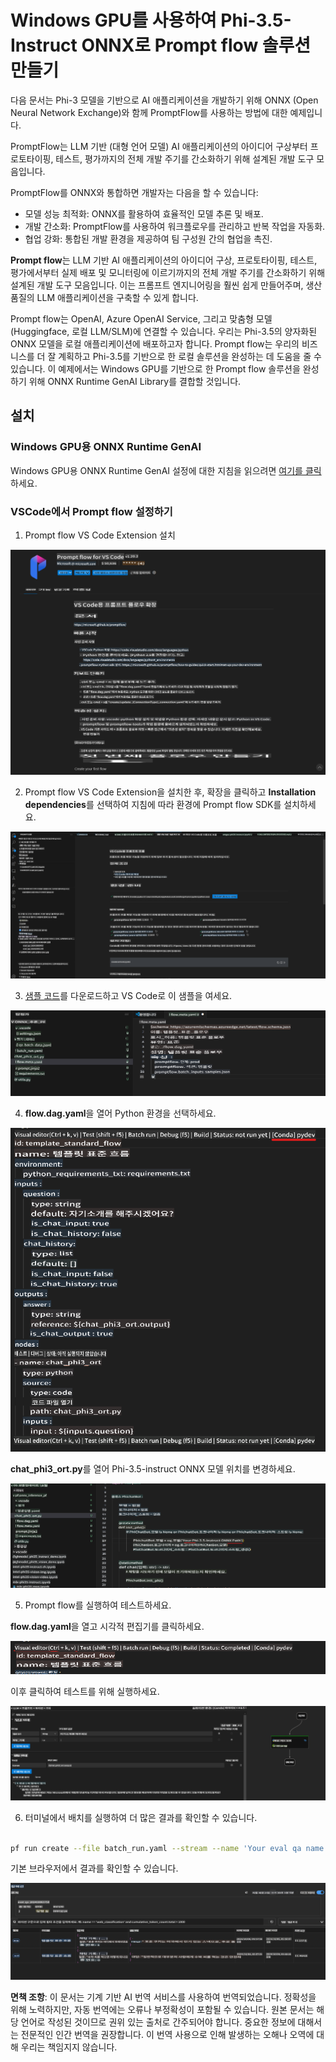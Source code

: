 # Windows GPU를 사용하여 Phi-3.5-Instruct ONNX로 Prompt flow 솔루션 만들기

다음 문서는 Phi-3 모델을 기반으로 AI 애플리케이션을 개발하기 위해 ONNX (Open Neural Network Exchange)와 함께 PromptFlow를 사용하는 방법에 대한 예제입니다.

PromptFlow는 LLM 기반 (대형 언어 모델) AI 애플리케이션의 아이디어 구상부터 프로토타이핑, 테스트, 평가까지의 전체 개발 주기를 간소화하기 위해 설계된 개발 도구 모음입니다.

PromptFlow를 ONNX와 통합하면 개발자는 다음을 할 수 있습니다:

- 모델 성능 최적화: ONNX를 활용하여 효율적인 모델 추론 및 배포.
- 개발 간소화: PromptFlow를 사용하여 워크플로우를 관리하고 반복 작업을 자동화.
- 협업 강화: 통합된 개발 환경을 제공하여 팀 구성원 간의 협업을 촉진.

**Prompt flow**는 LLM 기반 AI 애플리케이션의 아이디어 구상, 프로토타이핑, 테스트, 평가에서부터 실제 배포 및 모니터링에 이르기까지의 전체 개발 주기를 간소화하기 위해 설계된 개발 도구 모음입니다. 이는 프롬프트 엔지니어링을 훨씬 쉽게 만들어주며, 생산 품질의 LLM 애플리케이션을 구축할 수 있게 합니다.

Prompt flow는 OpenAI, Azure OpenAI Service, 그리고 맞춤형 모델(Huggingface, 로컬 LLM/SLM)에 연결할 수 있습니다. 우리는 Phi-3.5의 양자화된 ONNX 모델을 로컬 애플리케이션에 배포하고자 합니다. Prompt flow는 우리의 비즈니스를 더 잘 계획하고 Phi-3.5를 기반으로 한 로컬 솔루션을 완성하는 데 도움을 줄 수 있습니다. 이 예제에서는 Windows GPU를 기반으로 한 Prompt flow 솔루션을 완성하기 위해 ONNX Runtime GenAI Library를 결합할 것입니다.

## **설치**

### **Windows GPU용 ONNX Runtime GenAI**

Windows GPU용 ONNX Runtime GenAI 설정에 대한 지침을 읽으려면 [여기를 클릭](./041.ORTWindowGPUGuideline.md)하세요.

### **VSCode에서 Prompt flow 설정하기**

1. Prompt flow VS Code Extension 설치

![pfvscode](../../../../../translated_images/pfvscode.6a83e68c73bb1e43a139552bdf1225de2d2da09f5a3f6dbea12c5eedf7b2b346.ko.png)

2. Prompt flow VS Code Extension을 설치한 후, 확장을 클릭하고 **Installation dependencies**를 선택하여 지침에 따라 환경에 Prompt flow SDK를 설치하세요.

![pfsetup](../../../../../translated_images/pfsetup.38f996cdb03932b973908d6f3488b3739c4175fe8aeb054824777b5aa5dee9b6.ko.png)

3. [샘플 코드](../../../../../code/09.UpdateSamples/Aug/pf/onnx_inference_pf)를 다운로드하고 VS Code로 이 샘플을 여세요.

![pfsample](../../../../../translated_images/pfsample.c6d81e3718c262befa23d8e77930b4711bd0a15a8dad5f11b1a079254db802ab.ko.png)

4. **flow.dag.yaml**을 열어 Python 환경을 선택하세요.

![pfdag](../../../../../translated_images/pfdag.7db581854ff4c2e201ffbea9798b8c22fb12bb1ace133317246e9b2adaad7cb9.ko.png)

   **chat_phi3_ort.py**를 열어 Phi-3.5-instruct ONNX 모델 위치를 변경하세요.

![pfphi](../../../../../translated_images/pfphi.447df74b48099f692f3c1964b32a98b1dbb8270781f3bd7dc71a089a386a3124.ko.png)

5. Prompt flow를 실행하여 테스트하세요.

**flow.dag.yaml**을 열고 시각적 편집기를 클릭하세요.

![pfv](../../../../../translated_images/pfv.3a0fe62a5a8ca695864ac433c9b2ffb4825a4190caf8c372c06aa281cdef76d0.ko.png)

이후 클릭하여 테스트를 위해 실행하세요.

![pfflow](../../../../../translated_images/pfflow.613bbe61a2c9390d66fac767fdea62fc095372a228edddefa68a9cffdb266ca0.ko.png)

6. 터미널에서 배치를 실행하여 더 많은 결과를 확인할 수 있습니다.

```bash

pf run create --file batch_run.yaml --stream --name 'Your eval qa name'    

```

기본 브라우저에서 결과를 확인할 수 있습니다.

![pfresult](../../../../../translated_images/pfresult.d9c3d7889d3f9249a3e264f25d3016d2b15352ce1f8aab00887b1403212b28bb.ko.png)

**면책 조항**:
이 문서는 기계 기반 AI 번역 서비스를 사용하여 번역되었습니다. 정확성을 위해 노력하지만, 자동 번역에는 오류나 부정확성이 포함될 수 있습니다. 원본 문서는 해당 언어로 작성된 것이므로 권위 있는 출처로 간주되어야 합니다. 중요한 정보에 대해서는 전문적인 인간 번역을 권장합니다. 이 번역 사용으로 인해 발생하는 오해나 오역에 대해 우리는 책임지지 않습니다.